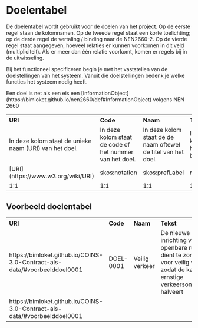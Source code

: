 # Doelentabel

De doelentabel wordt gebruikt voor de doelen van het project. Op de eerste regel staan de kolomnamen. Op de tweede regel staat een korte toelichting; op de derde regel de vertaling / binding naar de NEN2660-2. Op de vierde regel staat aangegeven, hoeveel relaties er kunnen voorkomen in dit veld (multipliciteit). Als er meer dan één relatie voorkomt, komen er regels bij in de uitwisseling. 


Bij het functioneel specificeren begin je met het vaststellen van de doelstellingen van het systeem. Vanuit die doelstellingen bedenk je welke functies het systeem nodig heeft.

<p class="note">
Een doel is net als een eis een [InformationObject](https://bimloket.github.io/nen2660/def#InformationObject) volgens NEN 2660
</p>


<table class="wikitable" style="text-align:left; valign:top">
<tr>
<th> URI
</th>
<th> Code
</th>
<th> Naam
</th>
<th> Tekst
</th>
<th> heeftDeel
</th>
<th> specificeert
</th></tr>
<tr>
<td> In deze kolom staat de unieke naam (URI) van het doel. </td>
<td> In deze kolom staat de code of het nummer van het doel. </td>
<td> In deze kolom staat de de naam oftewel de titel van het doel. </td>
<td> In deze kolom staat het doel beschreven. </td>
<td> In deze kolom staat de URI van een onderliggend doel. </td>
<td> In deze kolom staat de URI van het Onderwerp van het doel. </td>
</tr>
<tr>
<td> [URI](https://www.w3.org/wiki/URI) </td>
<td> skos:notation </td>
<td> skos:prefLabel </td>
<td> rdf:value </td>
<td> nen2660:heeftDeel </td>
<td> nen2660:heeftVoorwaarde </td>
</tr>
<tr>
<td> 1:1 </td>
<td> 1:1 </td>
<td> 1:1 </td>
<td> 1:1 </td>
<td> 0:n </td>
<td> 1:n </td>
</tr>
</table>

## Voorbeeld doelentabel

<table class="wikitable" style="text-align:left; valign:top">
<tr>
<th> URI
</th>
<th> Code
</th>
<th> Naam
</th>
<th> Tekst
</th>
<th> heeftDeel
</th>
<th> specificeert
</th></tr>
<tr>
<td> https://bimloket.github.io/COINS-3.0-Contract-als-data/#voorbeelddoel0001 </td>
<td> DOEL-0001 </td>
<td> Veilig verkeer </td>
<td> De nieuwe inrichting van de openbare ruimte dient te zorgen voor veilig verkeer, zodat de kans op ernstige verkeersongevallen halveert </td>
<td> https://bimloket.github.io/COINS-3.0-Contract-als-data/#voorbeelddoel0002 </td>
<td> https://bimloket.github.io/COINS-3.0-Contract-als-data/#voorbeeldfunctie0001 </td>
</tr>
<tr>
<td> https://bimloket.github.io/COINS-3.0-Contract-als-data/#voorbeelddoel0001  </td>
<td>  </td>
<td>  </td>
<td>  </td>
<td> https://bimloket.github.io/COINS-3.0-Contract-als-data/#voorbeelddoel0003 </td>
<td>  </td>
</tr>
</table>



